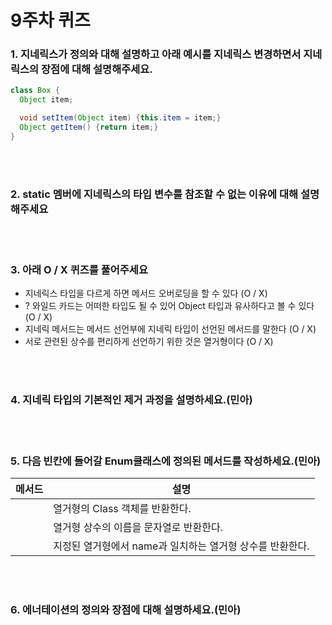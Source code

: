 # 9주차 퀴즈

### 1. 지네릭스가 정의와 대해 설명하고 아래 예시를 지네릭스 변경하면서 지네릭스의 장점에 대해 설명해주세요.
```java
class Box {
  Object item;

  void setItem(Object item) {this.item = item;}
  Object getItem() {return item;}
}

```

<br></br>

### 2. static 멤버에 지네릭스의 타입 변수를 참조할 수 없는 이유에 대해 설명해주세요


<br></br>


### 3. 아래 O / X 퀴즈를 풀어주세요
- 지네릭스 타입을 다르게 하면 메서드 오버로딩을 할 수 있다 (O / X)
- ? 와일드 카드는 어떠한 타입도 될 수 있어 Object 타입과 유사하다고 볼 수 있다 (O / X)
- 지네릭 메서드는 메서드 선언부에 지네릭 타입이 선언된 메서드를 말한다 (O / X)
- 서로 관련된 상수를 편리하게 선언하기 위한 것은 열거형이다 (O / X)

<br></br>

### 4. 지네릭 타입의 기본적인 제거 과정을 설명하세요.(민아)

<br></br>

### 5. 다음 빈칸에 들어갈 Enum클래스에 정의된 메서드를 작성하세요.(민아)
|메서드|설명|
|:-----:|-----|
||열거형의 Class 객체를 반환한다.|
||열거형 상수의 이름을 문자열로 반환한다.|
||지정된 열거형에서 name과 일치하는 열거형 상수를 반환한다.|

<br></br>

### 6. 에너테이션의 정의와 장점에 대해 설명하세요.(민아)
